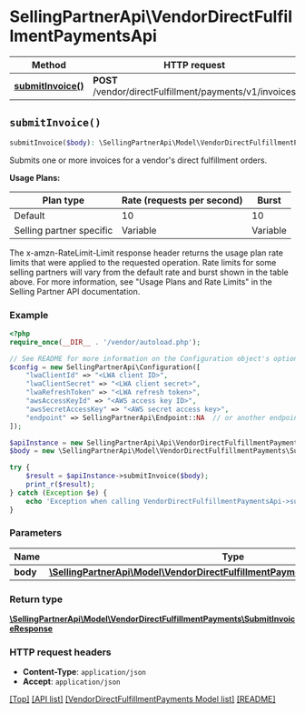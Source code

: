 # SellingPartnerApi\VendorDirectFulfillmentPaymentsApi

Method | HTTP request | Description
------------- | ------------- | -------------
[**submitInvoice()**](VendorDirectFulfillmentPaymentsApi.md#submitInvoice) | **POST** /vendor/directFulfillment/payments/v1/invoices | 


## `submitInvoice()`

```php
submitInvoice($body): \SellingPartnerApi\Model\VendorDirectFulfillmentPayments\SubmitInvoiceResponse
```



Submits one or more invoices for a vendor's direct fulfillment orders.

**Usage Plans:**

| Plan type | Rate (requests per second) | Burst |
| ---- | ---- | ---- |
|Default| 10 | 10 |
|Selling partner specific| Variable | Variable |

The x-amzn-RateLimit-Limit response header returns the usage plan rate limits that were applied to the requested operation. Rate limits for some selling partners will vary from the default rate and burst shown in the table above. For more information, see \"Usage Plans and Rate Limits\" in the Selling Partner API documentation.

### Example

```php
<?php
require_once(__DIR__ . '/vendor/autoload.php');

// See README for more information on the Configuration object's options
$config = new SellingPartnerApi\Configuration([
    "lwaClientId" => "<LWA client ID>",
    "lwaClientSecret" => "<LWA client secret>",
    "lwaRefreshToken" => "<LWA refresh token>",
    "awsAccessKeyId" => "<AWS access key ID>",
    "awsSecretAccessKey" => "<AWS secret access key>",
    "endpoint" => SellingPartnerApi\Endpoint::NA  // or another endpoint from lib/Endpoints.php
]);

$apiInstance = new SellingPartnerApi\Api\VendorDirectFulfillmentPaymentsApi($config);
$body = new \SellingPartnerApi\Model\VendorDirectFulfillmentPayments\SubmitInvoiceRequest(); // \SellingPartnerApi\Model\VendorDirectFulfillmentPayments\SubmitInvoiceRequest

try {
    $result = $apiInstance->submitInvoice($body);
    print_r($result);
} catch (Exception $e) {
    echo 'Exception when calling VendorDirectFulfillmentPaymentsApi->submitInvoice: ', $e->getMessage(), PHP_EOL;
}
```

### Parameters

Name | Type | Description  | Notes
------------- | ------------- | ------------- | -------------
 **body** | [**\SellingPartnerApi\Model\VendorDirectFulfillmentPayments\SubmitInvoiceRequest**](../Model/VendorDirectFulfillmentPayments/SubmitInvoiceRequest.md)|  |

### Return type

[**\SellingPartnerApi\Model\VendorDirectFulfillmentPayments\SubmitInvoiceResponse**](../Model/VendorDirectFulfillmentPayments/SubmitInvoiceResponse.md)

### HTTP request headers

- **Content-Type**: `application/json`
- **Accept**: `application/json`

[[Top]](#) [[API list]](../)
[[VendorDirectFulfillmentPayments Model list]](../Model/VendorDirectFulfillmentPayments)
[[README]](../../README.md)
